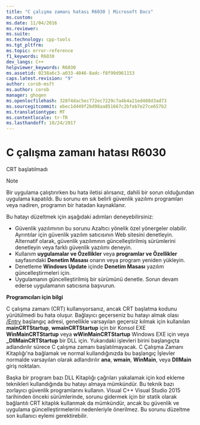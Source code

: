 ```yaml
---
title: "C çalışma zamanı hatası R6030 | Microsoft Docs"
ms.custom: 
ms.date: 11/04/2016
ms.reviewer: 
ms.suite: 
ms.technology: cpp-tools
ms.tgt_pltfrm: 
ms.topic: error-reference
f1_keywords: R6030
dev_langs: C++
helpviewer_keywords: R6030
ms.assetid: 0238a6c3-a033-4046-8adc-f8f99d961153
caps.latest.revision: "9"
author: corob-msft
ms.author: corob
manager: ghogen
ms.openlocfilehash: 328f4dac5ec772ec7229c7a4b4a21ed408d3ad73
ms.sourcegitcommit: ebec1d449f2bd98aa851667c2bfeb7e27ce657b2
ms.translationtype: MT
ms.contentlocale: tr-TR
ms.lasthandoff: 10/24/2017
---
```

# <a name="c-runtime-error-r6030"></a>C çalışma zamanı hatası R6030
CRT başlatılmadı  
  
> [!NOTE]
>  Bir uygulama çalıştırırken bu hata iletisi alırsanız, dahili bir sorun olduğundan uygulama kapatıldı. Bu sorunu en sık belirli güvenlik yazılımı programları veya nadiren, programın bir hatadan kaynaklanır.  
>   
>  Bu hatayı düzeltmek için aşağıdaki adımları deneyebilirsiniz:  
>   
>  -   Güvenlik yazılımının bu sorunu Azaltıcı yönelik özel yönergeler olabilir. Ayrıntılar için güvenlik yazılım satıcısının Web sitesini denetleyin. Alternatif olarak, güvenlik yazılımının güncelleştirilmiş sürümlerini denetleyin veya farklı güvenlik yazılımı deneyin.  
> -   Kullanım **uygulamalar ve Özellikler** veya **programlar ve Özellikler** sayfasındaki **Denetim Masası** onarın veya program yeniden yükleyin.  
> -   Denetleme **Windows Update** içinde **Denetim Masası** yazılım güncelleştirmeleri için.  
> -   Uygulamanın güncelleştirilmiş bir sürümünü denetle. Sorun devam ederse uygulamanın satıcısına başvurun.  
  
 **Programcıları için bilgi**  
  
 C çalışma zamanı (CRT) kullanıyorsanız, ancak CRT başlatma kodunu yürütülmedi bu hata oluşur. Bağlayıcı geçerseniz bu hatayı almak olası [/Entry](../../build/reference/entry-entry-point-symbol.md) başlangıç adresi, genellikle varsayılan geçersiz kılmak için kullanılan **mainCRTStartup**, **wmainCRTStartup** için bir Konsol EXE **WinMainCRTStartup** veya **wWinMainCRTStartup** Windows EXE için veya **_DllMainCRTStartup** bir DLL için. Yukarıdaki işlevleri birini başlangıçta adlandırılır sürece C çalışma zamanı başlatılmayacak. C Çalışma Zamanı Kitaplığı'na bağlamak ve normal kullandığınızda bu başlangıç İşlevler normalde varsayılan olarak adlandırılır **ana**, **wmain**, **WinMain**, veya  **DllMain** giriş noktaları.  
  
 Başka bir program bazı DLL Kitaplığı çağrıları yakalamak için kod ekleme teknikleri kullandığında bu hatayı almaya mümkündür. Bu teknik bazı zorlayıcı güvenlik programlarını kullanın. Visual C++ Visual Studio 2015 tarihinden önceki sürümlerinde, sorunu gidermek için bir statik olarak bağlantılı CRT kitaplık kullanmak da mümkündür, ancak bu güvenlik ve uygulama güncelleştirmelerini nedenleriyle önerilmez. Bu sorunu düzeltme son kullanıcı eylemi gerektirebilir.